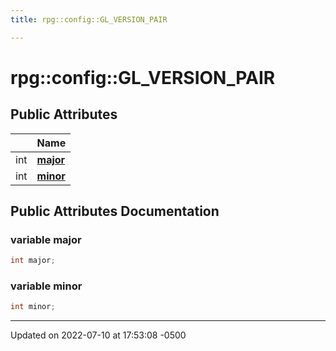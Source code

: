 ```yaml
---
title: rpg::config::GL_VERSION_PAIR

---
```


# rpg::config::GL_VERSION_PAIR





## Public Attributes

|                | Name           |
| -------------- | -------------- |
| int | **[major](/engine/Classes/structrpg_1_1config_1_1_g_l___v_e_r_s_i_o_n___p_a_i_r/#variable-major)**  |
| int | **[minor](/engine/Classes/structrpg_1_1config_1_1_g_l___v_e_r_s_i_o_n___p_a_i_r/#variable-minor)**  |

## Public Attributes Documentation

### variable major

```cpp
int major;
```


### variable minor

```cpp
int minor;
```


-------------------------------

Updated on 2022-07-10 at 17:53:08 -0500